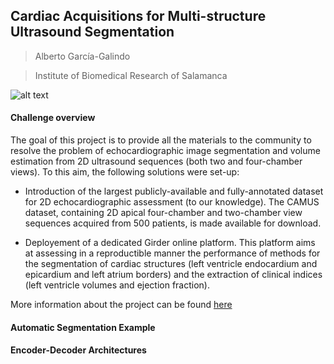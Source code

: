 ## Cardiac Acquisitions for Multi-structure Ultrasound Segmentation
> Alberto García-Galindo

> Institute of Biomedical Research of Salamanca

![alt text](https://github.com/Alberto267/camus_challenge/imgs/patient0001-2CH.gif)

#### Challenge overview

The goal of this project is to provide all the materials to the community to resolve the problem of echocardiographic image segmentation and volume estimation from 2D ultrasound sequences (both two and four-chamber views). To this aim, the following solutions were set-up:

- Introduction of the largest publicly-available and fully-annotated dataset for 2D echocardiographic assessment (to our knowledge). The CAMUS dataset, containing 2D apical four-chamber and two-chamber view sequences acquired from 500 patients, is made available for download.

- Deployement of a dedicated Girder online platform. This platform aims at assessing in a reproductible manner the performance of methods for the segmentation of cardiac structures (left ventricle endocardium and epicardium and left atrium borders) and the extraction of clinical indices (left ventricle volumes and ejection fraction).

More information about the project can be found [here](https://www.creatis.insa-lyon.fr/Challenge/camus/index.html)

#### Automatic Segmentation Example

#### Encoder-Decoder Architectures
